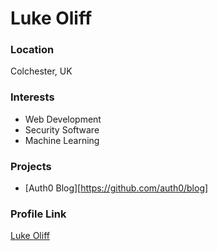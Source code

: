 # Luke Oliff   

### Location

Colchester, UK

### Interests

- Web Development
- Security Software
- Machine Learning

### Projects

- [Auth0 Blog][https://github.com/auth0/blog]

### Profile Link

[Luke Oliff](https://github.com/lukeoliff)